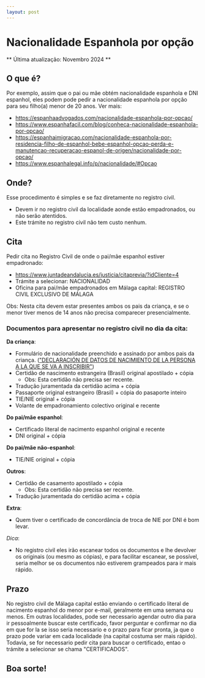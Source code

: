 ```yaml
---
layout: post
---
```

# Nacionalidade Espanhola por opção

** Última atualização: Novembro 2024 **

## O que é?
Por exemplo, assim que o pai ou mãe obtém nacionalidade espanhola e DNI espanhol, eles podem pode pedir a nacionalidade espanhola por opção para seu filho(a) menor de 20 anos.
Ver mais:
- https://espanhaadvogados.com/nacionalidade-espanhola-por-opcao/
- https://www.espanhafacil.com/blog/conheca-nacionalidade-espanhola-por-opcao/
- https://espanhaimigracao.com/nacionalidade-espanhola-por-residencia-filho-de-espanhol-bebe-espanhol-opcao-perda-e-manutencao-recuperacao-espanol-de-origen/nacionalidade-por-opcao/
- https://www.espanhalegal.info/p/nacionalidade/#Opcao

## Onde?
Esse procedimento é simples e se faz diretamente no registro civil.
- Devem ir no registro civil da localidade aonde estão empadronados, ou não serão atentidos.
- Este trámite no registro civil não tem custo nenhum.

## Cita
Pedir cita no Registro Civil de onde o pai/mãe espanhol estiver empadronado:
- https://www.juntadeandalucia.es/justicia/citaprevia/?idCliente=4
- Trámite a selecionar: NACIONALIDAD
- Oficina para pai/mãe empadronados em Málaga capital: REGISTRO CIVIL EXCLUSIVO DE MÁLAGA

Obs: Nesta cita devem estar presentes ambos os pais da criança, e se o menor tiver menos de 14 anos não precisa comparecer presencialmente.

### Documentos para apresentar no registro civil no dia da cita:

**Da criança**:
- Formulário de nacionalidade preenchido e assinado por ambos pais da criança. (["DECLARACIÓN DE DATOS DE NACIMIENTO DE LA PERSONA A LA QUE SE VA A INSCRIBIR"](https://www.juntadeandalucia.es/justicia/portal/adriano/secretariageneral/malaga/.content/recursosexternos/FORMULARIONACIONALIDAD.pdf))
- Certidão de nascimento estrangeira (Brasil) original apostilado + cópia
  - Obs: Esta certidão não precisa ser recente.
- Tradução juramentada da certidão acima + cópia
- Passaporte original estrangeiro (Brasil) + cópia do pasaporte inteiro
- TIE/NIE original + cópia
- Volante de empadronamiento colectivo original e recente

**Do pai/mãe espanhol**:
- Certificado literal de nacimento espanhol original e recente
- DNI original + cópia

**Do pai/mãe não-espanhol**:
- TIE/NIE original + cópia

**Outros**:
- Certidão de casamento apostilado + cópia
	- Obs: Esta certidão não precisa ser recente.
- Tradução juramentada do certidão acima + cópia

**Extra**:
- Quem tiver o certificado de concordância de troca de NIE por DNI é bom levar.

_Dica_:
- No registro civil eles irão escanear todos os documentos e lhe devolver os originais (ou mesmo as cópias), e para facilitar escanear, se possível, seria melhor se os documentos não estiverem grampeados para ir mais rápido.

## Prazo
No registro civil de Málaga capital estão enviando o certificado literal de nacimento espanhol do menor por e-mail, geralmente em uma semana ou menos.
Em outras localidades, pode ser necessario agendar outro dia para ir pessoalmente buscar este certificado, favor perguntar e confirmar no dia em que for la se isso seria necessario e o prazo para ficar pronta, ja que o prazo pode variar em cada localidade (na capital costuma ser mais rápido). Todavia, se for necessario pedir cita para buscar o certificado, entao o trámite a selecionar se chama "CERTIFICADOS".


## Boa sorte!